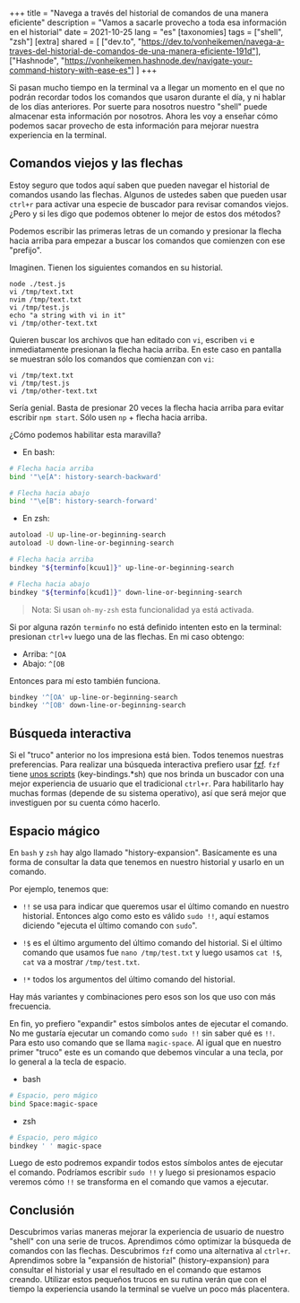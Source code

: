 +++
title = "Navega a través del historial de comandos de una manera eficiente"
description = "Vamos a sacarle provecho a toda esa información en el historial"
date = 2021-10-25
lang = "es"
[taxonomies]
tags = ["shell", "zsh"]
[extra]
shared = [
  ["dev.to", "https://dev.to/vonheikemen/navega-a-traves-del-historial-de-comandos-de-una-manera-eficiente-191d"],
  ["Hashnode", "https://vonheikemen.hashnode.dev/navigate-your-command-history-with-ease-es"]
]
+++

Si pasan mucho tiempo en la terminal va a llegar un momento en el que no podrán recordar todos los comandos que usaron durante el día, y ni hablar de los días anteriores. Por suerte para nosotros nuestro "shell" puede almacenar esta información por nosotros. Ahora les voy a enseñar cómo podemos sacar provecho de esta información para mejorar nuestra experiencia en la terminal.

## Comandos viejos y las flechas

Estoy seguro que todos aquí saben que pueden navegar el historial de comandos usando las flechas. Algunos de ustedes saben que pueden usar `ctrl+r` para activar una especie de buscador para revisar comandos viejos. ¿Pero y si les digo que podemos obtener lo mejor de estos dos métodos?

Podemos escribir las primeras letras de un comando y presionar la flecha hacia arriba para empezar a buscar los comandos que comienzen con ese "prefijo".

Imaginen. Tienen los siguientes comandos en su historial.

```
node ./test.js
vi /tmp/text.txt
nvim /tmp/text.txt
vi /tmp/test.js
echo "a string with vi in it"
vi /tmp/other-text.txt
```

Quieren buscar los archivos que han editado con `vi`, escriben `vi` e inmediatamente presionan la flecha hacia arriba. En este caso en pantalla se muestran sólo los comandos que comienzan con `vi`:

```
vi /tmp/text.txt
vi /tmp/test.js
vi /tmp/other-text.txt
```

Sería genial. Basta de presionar 20 veces la flecha hacia arriba para evitar escribir `npm start`. Sólo usen `np` + flecha hacia arriba.

¿Cómo podemos habilitar esta maravilla?

* En bash:

```sh
# Flecha hacia arriba
bind '"\e[A": history-search-backward'

# Flecha hacia abajo
bind '"\e[B": history-search-forward'
```

* En zsh:

```sh
autoload -U up-line-or-beginning-search
autoload -U down-line-or-beginning-search

# Flecha hacia arriba
bindkey "${terminfo[kcuu1]}" up-line-or-beginning-search

# Flecha hacia abajo
bindkey "${terminfo[kcud1]}" down-line-or-beginning-search
```

> Nota: Si usan `oh-my-zsh` esta funcionalidad ya está activada.

Si por alguna razón `terminfo` no está definido intenten esto en la terminal: presionan `ctrl+v` luego una de las flechas. En mi caso obtengo:

* Arriba: `^[OA`
* Abajo: `^[OB`

Entonces para mí esto también funciona.

```sh
bindkey '^[OA' up-line-or-beginning-search
bindkey '^[OB' down-line-or-beginning-search
```

## Búsqueda interactiva

Si el "truco" anterior no los impresiona está bien. Todos tenemos nuestras preferencias. Para realizar una búsqueda interactiva prefiero usar [fzf](https://github.com/junegunn/fzf). `fzf` tiene [unos scripts](https://github.com/junegunn/fzf/tree/master/shell) (key-bindings.*sh) que nos brinda un buscador con una mejor experiencia de usuario que el tradicional `ctrl+r`. Para habilitarlo hay muchas formas (depende de su sistema operativo), así que será mejor que investiguen por su cuenta cómo hacerlo.

## Espacio mágico

En `bash` y `zsh` hay algo llamado "history-expansion". Basícamente es una forma de consultar la data que tenemos en nuestro historial y usarlo en un comando.

Por ejemplo, tenemos que:

* `!!` se usa para indicar que queremos usar el último comando en nuestro historial. Entonces algo como esto es válido `sudo !!`, aquí estamos diciendo "ejecuta el último comando con `sudo`".

* `!$` es el último argumento del último comando del historial. Si el último comando que usamos fue `nano /tmp/test.txt` y luego usamos `cat !$`, `cat` va a mostrar `/tmp/test.txt`.

* `!*` todos los argumentos del último comando del historial.

Hay más variantes y combinaciones pero esos son los que uso con más frecuencia.

En fin, yo prefiero "expandir" estos símbolos antes de ejecutar el comando. No me gustaría ejecutar un comando como `sudo !!` sin saber qué es `!!`. Para esto uso comando que se llama `magic-space`. Al igual que en nuestro primer "truco" este es un comando que debemos vincular a una tecla, por lo general a la tecla de espacio.

* bash

```sh
# Espacio, pero mágico
bind Space:magic-space
```

* zsh

```sh
# Espacio, pero mágico
bindkey ' ' magic-space
```

Luego de esto podremos expandir todos estos símbolos antes de ejecutar el comando. Podríamos escribir `sudo !!` y luego si presionamos espacio veremos cómo `!!` se transforma en el comando que vamos a ejecutar.

## Conclusión

Descubrimos varias maneras mejorar la experiencia de usuario de nuestro "shell" con una serie de trucos. Aprendimos cómo optimizar la búsqueda de comandos con las flechas. Descubrimos `fzf` como una alternativa al `ctrl+r`. Aprendimos sobre la "expansión de historial" (history-expansion) para consultar el historial y usar el resultado en el comando que estamos creando. Utilizar estos pequeños trucos en su rutina verán que con el tiempo la experiencia usando la terminal se vuelve un poco más placentera.

